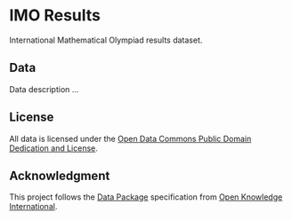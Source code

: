 # IMO Results

International Mathematical Olympiad results dataset.

## Data

Data description ...

## License

All data is licensed under the [Open Data Commons Public Domain Dedication and
License][pddl].

## Acknowledgment

This project follows the [Data Package][dp] specification from [Open Knowledge
International][okfn].


[pddl]: http://opendatacommons.org/licenses/pddl/1.0/
[okfn]: https://okfn.org/
[dp]: http://specs.frictionlessdata.io/data-packages/
